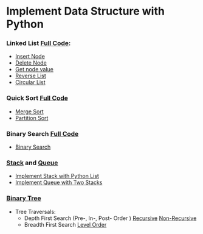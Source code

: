 # Implement Data Structure with Python

### Linked List [Full Code](list/list_impl.py):
- [Insert Node](list/docs/Insert_Node.md)
- [Delete Node](list/docs/Delete_Node.md)
- [Get node value](list/docs/Get_Value.md)
- [Reverse List](list/docs/Reverse_List.md)
- [Circular List](list/docs/Circular_List.md)

### Quick Sort [Full Code](sort)
- [Merge Sort](sort/docs/Merge_Sort.md)
- [Partition Sort](sort/docs/Partition_Sort.md)

### Binary Search [Full Code](search/binary_search.py)
- [Binary Search](search/docs/Binary_Search.md)

### [Stack](stack_queue/stack.py) and [Queue](stack_queue/queue.py) 
- [Implement Stack with Python List](stack_queue/docs/Stack.md)
- [Implement Queue with Two Stacks](stack_queue/docs/Queue.md)


### [Binary Tree](tree/binary_tree.py)
- Tree Traversals: 
    - Depth First Search (Pre-, In-, Post- Order ) 
[Recursive](tree/docs/Recursive_Visit.md) 
[Non-Recursive](tree/docs/Non_Recursive_Visit.md)
    - Breadth First Search
[Level Order](tree/docs/Level_Order.md)
